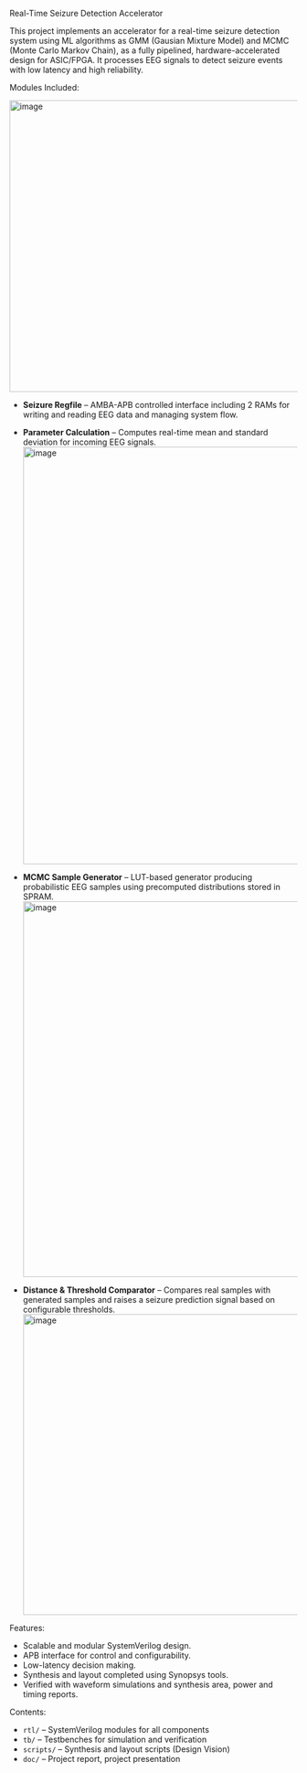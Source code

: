 Real-Time Seizure Detection Accelerator

This project implements an accelerator for a real-time seizure detection system using ML algorithms as GMM (Gausian Mixture Model) and MCMC (Monte Carlo Markov Chain), as a fully pipelined, hardware-accelerated design for ASIC/FPGA. It processes EEG signals to detect seizure events with low latency and high reliability.

Modules Included:

<img width="1646" height="510" alt="image" src="https://github.com/user-attachments/assets/5f97ec40-7429-43cc-aa68-2d7b2c17c8f5" />


* **Seizure Regfile** – AMBA-APB controlled interface including 2 RAMs for writing and reading EEG data and managing system flow.
  
* **Parameter Calculation** – Computes real-time mean and standard deviation for incoming EEG signals.
  <img width="1720" height="730" alt="image" src="https://github.com/user-attachments/assets/afa17d39-23f3-47d5-8165-5209e9c7fda9" />

* **MCMC Sample Generator** – LUT-based generator producing probabilistic EEG samples using precomputed distributions stored in SPRAM.
  <img width="1770" height="657" alt="image" src="https://github.com/user-attachments/assets/57018d13-ea40-42ee-a5e4-38f6daaf1979" />

* **Distance & Threshold Comparator** – Compares real samples with generated samples and raises a seizure prediction signal based on configurable thresholds.
  <img width="1858" height="526" alt="image" src="https://github.com/user-attachments/assets/5b0e93d4-d3dc-41da-83e1-811989716437" />


Features:

* Scalable and modular SystemVerilog design.
* APB interface for control and configurability.
* Low-latency decision making.
* Synthesis and layout completed using Synopsys tools.
* Verified with waveform simulations and synthesis area, power and timing reports.

Contents:

* `rtl/` – SystemVerilog modules for all components
* `tb/` – Testbenches for simulation and verification
* `scripts/` – Synthesis and layout scripts (Design Vision)
* `doc/` – Project report, project presentation



